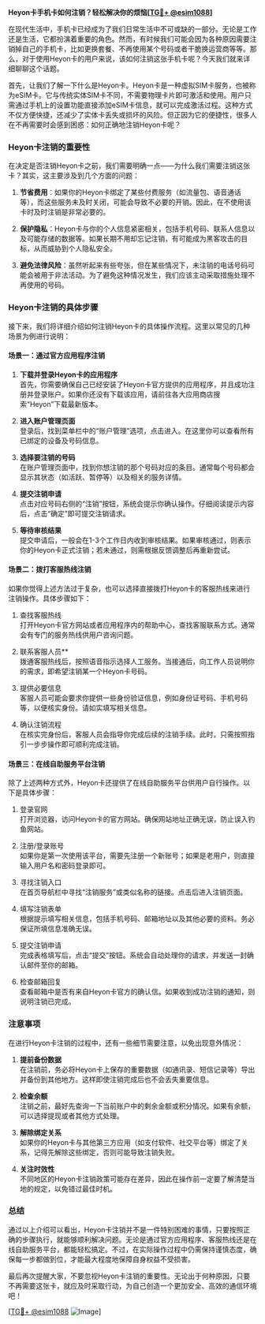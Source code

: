 **Heyon卡手机卡如何注销？轻松解决你的烦恼[[TG💪+ @esim1088](https://t.me/s/esim1088)]**

在现代生活中，手机卡已经成为了我们日常生活中不可或缺的一部分。无论是工作还是生活，它都扮演着重要的角色。然而，有时候我们可能会因为各种原因需要注销掉自己的手机卡，比如更换套餐、不再使用某个号码或者干脆换运营商等等。那么，对于使用Heyon卡的用户来说，该如何注销这张手机卡呢？今天我们就来详细聊聊这个话题。

首先，让我们了解一下什么是Heyon卡。Heyon卡是一种虚拟SIM卡服务，也被称为eSIM卡。它与传统实体SIM卡不同，不需要物理卡片即可激活和使用。用户只需通过手机上的设置功能直接添加eSIM卡信息，就可以完成激活过程。这种方式不仅方便快捷，还减少了实体卡丢失或损坏的风险。但正因为它的便捷性，很多人在不再需要时会感到困惑：如何正确地注销Heyon卡呢？

### Heyon卡注销的重要性

在决定是否注销Heyon卡之前，我们需要明确一点——为什么我们需要注销这张卡？其实，这主要涉及到几个方面的问题：

1. **节省费用**：如果你的Heyon卡绑定了某些付费服务（如流量包、语音通话等），而这些服务未及时关闭，可能会导致不必要的开销。因此，在不使用该卡时及时注销是非常必要的。
   
2. **保护隐私**：Heyon卡与你的个人信息紧密相关，包括手机号码、联系人信息以及可能存储的数据等。如果长期不用却忘记注销，有可能成为黑客攻击的目标，从而威胁到个人隐私安全。

3. **避免法律风险**：虽然听起来有些夸张，但在某些情况下，未注销的电话号码可能会被用于非法活动。为了避免这种情况发生，我们应该主动采取措施处理不再使用的号码。

### Heyon卡注销的具体步骤

接下来，我们将详细介绍如何注销Heyon卡的具体操作流程。这里以常见的几种场景为例进行说明：

#### 场景一：通过官方应用程序注销

1. **下载并登录Heyon卡的应用程序**  
   首先，你需要确保自己已经安装了Heyon卡官方提供的应用程序，并且成功注册并登录账户。如果你还没有下载该应用，请前往各大应用商店搜索“Heyon”下载最新版本。

2. **进入账户管理页面**  
   登录后，找到菜单栏中的“账户管理”选项，点击进入。在这里你可以查看所有已绑定的设备及号码信息。

3. **选择要注销的号码**  
   在账户管理页面中，找到你想注销的那个号码对应的条目。通常每个号码都会显示其状态（如活跃、暂停等）以及相关的服务详情。

4. **提交注销申请**  
   点击对应号码右侧的“注销”按钮，系统会提示你确认操作。仔细阅读提示内容后，点击“确定”即可提交注销请求。

5. **等待审核结果**  
   提交申请后，一般会在1-3个工作日内收到审核结果。如果审核通过，则表示你的Heyon卡正式注销；若未通过，则需根据反馈调整后再重新尝试。

#### 场景二：拨打客服热线注销

如果你觉得上述方法过于复杂，也可以选择直接拨打Heyon卡的客服热线来进行注销操作。具体步骤如下：

1. 查找客服热线  
   打开Heyon卡官方网站或者应用程序内的帮助中心，查找客服联系方式。通常会有专门的服务热线供用户咨询问题。

2. 联系客服人员**  
   拨通客服热线后，按照语音指示选择人工服务。当接通后，向工作人员说明你的需求，即希望注销某一个Heyon卡号码。

3. 提供必要信息  
   客服人员可能会要求你提供一些身份验证信息，例如身份证号码、手机号码等，以便核实身份。请如实填写相关信息。

4. 确认注销流程  
   在核实完身份后，客服人员会指导你完成后续的注销手续。此时，只需按照指引一步步操作即可顺利完成注销。

#### 场景三：在线自助服务平台注销

除了上述两种方式外，Heyon卡还提供了在线自助服务平台供用户自行操作。以下是具体步骤：

1. 登录官网  
   打开浏览器，访问Heyon卡的官方网站。确保网站地址正确无误，防止误入钓鱼网站。

2. 注册/登录账号  
   如果你是第一次使用该平台，需要先注册一个新账号；如果是老用户，则直接输入用户名和密码登录即可。

3. 寻找注销入口  
   在首页导航栏中寻找“注销服务”或类似名称的链接。点击后进入注销页面。

4. 填写注销表单  
   根据提示填写相关信息，包括手机号码、邮箱地址以及其他必要的资料。务必保证所填信息准确无误。

5. 提交注销申请  
   完成表格填写后，点击“提交”按钮。系统会自动处理你的请求，并发送一封确认邮件至你的邮箱。

6. 检查邮箱回复  
   查看邮箱中是否有来自Heyon卡官方的确认信。如果收到成功注销的通知，则说明注销已完成。

### 注意事项

在进行Heyon卡注销的过程中，还有一些细节需要注意，以免出现意外情况：

1. **提前备份数据**  
   在注销前，务必将Heyon卡上保存的重要数据（如通讯录、短信记录等）导出并备份到其他地方。这样即使注销完成后也不会丢失重要信息。

2. **检查余额**  
   注销之前，最好先查询一下当前账户中的剩余金额或积分情况。如果有余额，可以选择提现或者其他方式处理。

3. **解除绑定关系**  
   如果你的Heyon卡与其他第三方应用（如支付软件、社交平台等）绑定了关系，记得先解除这些绑定，否则可能导致注销失败。

4. **关注时效性**  
   不同地区的Heyon卡注销政策可能存在差异，因此在操作前一定要了解清楚当地的规定，以免错过最佳时机。

### 总结

通过以上介绍可以看出，Heyon卡注销并不是一件特别困难的事情，只要按照正确的步骤执行，就能够顺利解决问题。无论是通过官方应用程序、客服热线还是在线自助服务平台，都能轻松搞定。不过，在实际操作过程中仍需保持谨慎态度，确保每一步都做到位，才能最大程度地保障自身权益不受损害。

最后再次提醒大家，不要忽视Heyon卡注销的重要性。无论出于何种原因，只要不再需要这张卡，就应及时采取行动，为自己创造一个更加安全、高效的通信环境吧！

[[TG💪+ @esim1088](https://t.me/s/esim1088) ![Image](https://i.postimg.cc/4NQfJmqS/Snipaste-2025-05-13-00-14-12.png)]